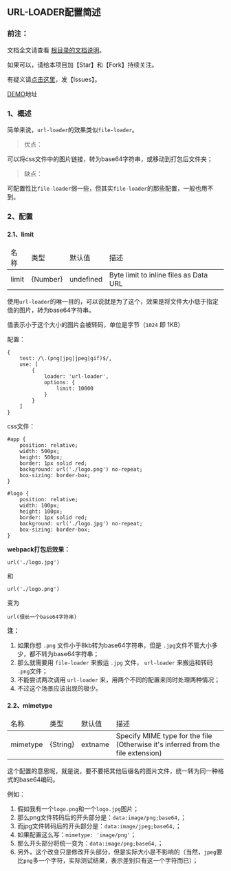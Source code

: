 ﻿<h2>URL-LOADER配置简述</h2>

<h3>前注：</h3>

文档全文请查看 [根目录的文档说明](https://github.com/qq20004604/webpack-study)。

如果可以，请给本项目加【Star】和【Fork】持续关注。

有疑义请[点击这里](https://github.com/qq20004604/webpack-study/issues)，发【Issues】。

[DEMO](https://github.com/qq20004604/webpack-study/tree/master/5%E3%80%81Loader/style_loader)地址

<h3>1、概述</h3>

简单来说，``url-loader``的效果类似``file-loader``。

>优点：

可以将css文件中的图片链接，转为base64字符串，或移动到打包后文件夹；

>缺点：

可配置性比``file-loader``弱一些，但其实``file-loader``的那些配置，一般也用不到。

<h3>2、配置</h3>

<h4>2.1、limit</h4>

<table>
    <thead>
    <tr>
        <td>名称</td>
        <td>类型</td>
        <td>默认值</td>
        <td>描述</td>
    </tr>
    </thead>
    <tbody>
    <tr>
    	<td>limit</td>
    	<td>{Number}</td>
    	<td>undefined</td>
    	<td>Byte limit to inline files as Data URL</td>
	</tr>
	</tbody>
</table>

使用``url-loader``的唯一目的，可以说就是为了这个，效果是将文件大小低于指定值的图片，转为base64字符串。

值表示小于这个大小的图片会被转码，单位是字节（``1024`` 即 1KB）

配置：

```
{
    test: /\.(png|jpg|jpeg|gif)$/,
    use: [
        {
            loader: 'url-loader',
            options: {
                limit: 10000
            }
        }
    ]
}
```

css文件：

```
#app {
    position: relative;
    width: 500px;
    height: 500px;
    border: 1px solid red;
    background: url('./logo.png') no-repeat;
    box-sizing: border-box;
}

#logo {
    position: relative;
    width: 100px;
    height: 100px;
    border: 1px solid red;
    background: url('./logo.jpg') no-repeat;
    box-sizing: border-box;
}
```

<b>webpack打包后效果：</b>

```
url('./logo.jpg')
``` 

和

```
url('./logo.png')
```

变为

``url(很长一个base64字符串)``

<b>注：</b>

1. 如果你想 ``.png`` 文件小于8kb转为base64字符串，但是 ``.jpg``文件不管大小多少，都不转为base64字符串；
2. 那么就需要用 ``file-loader`` 来搬运 ``.jpg`` 文件， ``url-loader`` 来搬运和转码 ``.png``文件；
3. 不能尝试两次调用 ``url-loader`` 来，用两个不同的配置来同时处理两种情况；
4. 不过这个场景应该出现的极少。

<h4>2.2、mimetype</h4>

<table>
    <thead>
    <tr>
        <td>名称</td>
        <td>类型</td>
        <td>默认值</td>
        <td>描述</td>
    </tr>
    </thead>
    <tbody>
    <tr>
    	<td>mimetype</td>
    	<td>{String}</td>
    	<td>extname</td>
    	<td>Specify MIME type for the file (Otherwise it's inferred from the file extension)</td>
	</tr>
	</tbody>
</table>

这个配置的意思呢，就是说，要不要把其他后缀名的图片文件，统一转为同一种格式的base64编码。

例如：

1. 假如我有一个``logo.png``和一个``logo.jpg``图片；
2. 那么png文件转码后的开头部分是：``data:image/png;base64,``；
3. 而jpg文件转码后的开头部分是：``data:image/jpeg;base64,``；
4. 如果配置这么写：``mimetype: 'image/png'``；
5. 那么开头部分将统一变为：``data:image/png;base64,``；
6. 另外，这个改变只是修改开头部分，但是实际大小是不影响的（当然，``jpeg``要比``png``多一个字符，实际测试结果，表示差别只有这一个字符而已）；